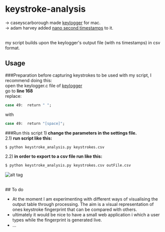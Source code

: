 # keystroke-analysis
-> caseyscarborough made [keylogger](https://github.com/caseyscarborough/keylogger) for mac. <br>
-> adam harvey added [nano second timestamps](https://github.com/adamhrv/keylogger) to it.<br><br>


my script builds upon the keylogger's output file (with ns timestamps) in csv format. 
## Usage
###Preparation
before capturing keystrokes to be used with my script, I recommend doing this:<br>
open the keylogger.c file of [keylogger](https://github.com/adamhrv/keylogger)<br>
go to <b>line 168</b><br>
replace:
```bash
case 49:  return " ";
```
with
```bash
case 49:  return "[space]";
```
###Run this script
1)<b> change the parameters in the settings file.</b> <br>
2.1)<b> run script like this:</b> <br>
```bash
$ python keystroke_analysis.py keystrokes.csv
```
2.2)<b> in order to export to a csv file run like this:</b> <br>
```bash
$ python keystroke_analysis.py keystrokes.csv outFile.csv 

```




![alt tag](https://raw.github.com/leoneckert/keystroke-analysis/master/raw_fingerprint.png)

<br>
## To do

- At the moment I am experimenting with different ways of visualising the output table through processing. The aim is a visual representation of ones keystroke fingerprint that can be compared with others.<br>
- ultimately it would be nice to have a small web application i which a user types while the fingerprint is generated live.<br>
- ... 